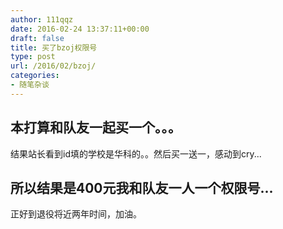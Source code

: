 ```yaml
---
author: 111qqz
date: 2016-02-24 13:37:11+00:00
draft: false
title: 买了bzoj权限号
type: post
url: /2016/02/bzoj/
categories:
- 随笔杂谈
---
```


## 本打算和队友一起买一个。。。
结果站长看到id填的学校是华科的。。然后买一送一，感动到cry...




## 所以结果是400元我和队友一人一个权限号...


正好到退役将近两年时间，加油。
